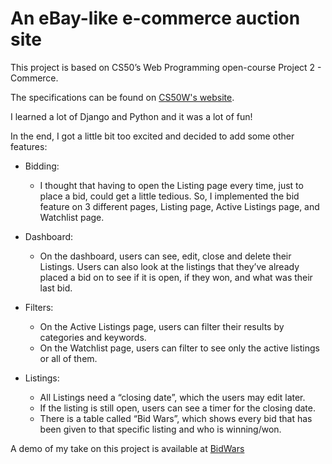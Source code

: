 # An eBay-like e-commerce auction site

This project is based on CS50’s Web Programming open-course Project 2 - Commerce.

The specifications can be found on [CS50W's website](https://cs50.harvard.edu/web/2020/projects/2/commerce/).

I learned a lot of Django and Python and it was a lot of fun!

In the end, I got a little bit too excited and decided to add some other features:

- Bidding:
	- I thought that having to open the Listing page every time, just to place a bid, could get a little tedious.
	So, I implemented the bid feature on 3 different pages, Listing page, Active Listings page, and Watchlist page.

- Dashboard:
	- On the dashboard, users can see, edit, close and delete their Listings. 
	Users can also look at the listings that they’ve already placed a bid on to see if it is open, if they won, and what was their last bid.
 
 - Filters:
	 - On the Active Listings page, users can filter their results by categories and keywords.
	 - On the Watchlist page, users can filter to see only the active listings or all of them.

 - Listings:
	 - All Listings need a “closing date”, which the users may edit later. 
	 - If the listing is still open, users can see a timer for the closing date.
	 - There is a table called “Bid Wars”, which shows every bid that has been given to that specific listing and who is winning/won.

A demo of my take on this project is available at [BidWars](https://bidwars.whoismari.dev/)